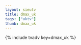 ```yaml
--- 
layout: sieutv
title: dmax_uk
tags: ["uktv"]
thumb: dmax_uk
---
```

{% include tvadv key=dmax_uk %}
